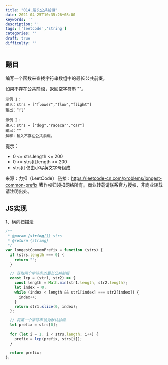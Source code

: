 ```yaml
---
title: "014.最长公共前缀"
date: 2021-04-25T10:35:26+08:00
keywords: ''
description: ''
tags: ['leetcode','string']
categories: ''
draft: true
difficulty: ''
---
```


## 题目

编写一个函数来查找字符串数组中的最长公共前缀。

如果不存在公共前缀，返回空字符串 ""。

```
示例 1：
输入：strs = ["flower","flow","flight"]
输出："fl"

示例 2：
输入：strs = ["dog","racecar","car"]
输出：""
解释：输入不存在公共前缀。
```

提示：

- 0 <= strs.length <= 200
- 0 <= strs[i].length <= 200
- strs[i] 仅由小写英文字母组成

来源：力扣（LeetCode）
链接：https://leetcode-cn.com/problems/longest-common-prefix
著作权归领扣网络所有。商业转载请联系官方授权，非商业转载请注明出处。

## JS实现

1、横向扫描法

```javascript
/**
 * @param {string[]} strs
 * @return {string}
 */
var longestCommonPrefix = function (strs) {
  if (strs.length === 0) {
    return "";
  }

  // 获取两个字符串的最长公共前缀
  const lcp = (str1, str2) => {
    const length = Math.min(str1.length, str2.length);
    let index = 0;
    while (index < length && str1[index] === str2[index]) {
      index++;
    }
    return str1.slice(0, index);
  };

  // 将第一个字符串设为默认前缀
  let prefix = strs[0];

  for (let i = 1; i < strs.length; i++) {
    prefix = lcp(prefix, strs[i]);
  }

  return prefix;
};
```
